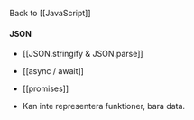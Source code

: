 Back to [[JavaScript]]

#### JSON
- [[JSON.stringify & JSON.parse]]
- [[async / await]]
- [[promises]]

- Kan inte representera funktioner, bara data.